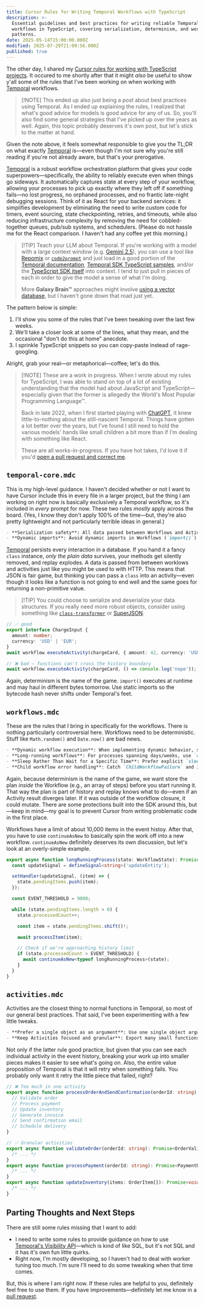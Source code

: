 ```yaml
---
title: Cursor Rules for Writing Temporal Workflows with TypeScript
description: >-
  Essential guidelines and best practices for writing reliable Temporal
  workflows in TypeScript, covering serialization, determinism, and workflow
  patterns.
date: 2025-05-14T15:00:00.000Z
modified: 2025-07-29T21:09:56.000Z
published: true
---
```


The other day, I shared my [Cursor rules for working with TypeScript projects](./cursor-rules-typescript). It occured to me shortly after that it might _also_ be useful to show y'all some of the rules that I've been working on when working with [Temporal](https://temporal.io) workflows.

> [!NOTE] This ended up also just being a post about best practices using Temporal.
> As I ended up explaining the rules, I realized that what's good advice for models is good advice for any of us. So, you'll also find some general strategies that I've picked up over the years as well. Again, this topic probably deserves it's own post, but let's stick to the matter at hand.

Given the note above, it feels somewhat responsible to give you the TL;DR on what exactly [Temporal](https://temporal.io) is—even though I'm not sure why you're still reading if you're not already aware, but that's your prerogative.

[Temporal](https://temporal.io) is a robust workflow orchestration platform that gives your code superpowers—specifically, the ability to reliably execute even when things go sideways. It automatically captures state at every step of your workflow, allowing your processes to pick up exactly where they left off if something fails—no lost progress, no orphaned processes, and no frantic late-night debugging sessions. Think of it as React for your backend services: it simplifies development by eliminating the need to write custom code for timers, event sourcing, state checkpointing, retries, and timeouts, while also reducing infrastructure complexity by removing the need for cobbled-together queues, pub/sub systems, and schedulers. (Please do not hassle me for the React comparison. I haven't had any coffee yet this morning.)

> [!TIP] Teach your LLM about Temporal.
> If you're working with a model with a large context window (e.g. [Gemini 2.5](https://blog.google/technology/google-deepmind/gemini-model-thinking-updates-march-2025/)), you can use a tool like [Repomix](https://repomix.com/) or [`code2prompt`](https://github.com/mufeedvh/code2prompt) and just load in a good portion of the [Temporal documentation](https://github.com/temporalio/documentation), [Temporal SDK TypeScript samples](https://github.com/temporalio/samples-typescript), and/or the [TypeScript SDK itself](https://github.com/temporalio/sdk-typescript) into context. I tend to just pull in pieces of each in order to give the model a sense of what I'm doing.
>
> More **Galaxy Brain™** approaches might involve [using a vector database](./using-a-vector-database.md), but I haven't gone down that road just yet.

The pattern below is simple:

1. I'll show you some of the rules that I've been tweaking over the last few weeks.
2. We'll take a closer look at some of the lines, what they mean, and the occasional "don't do this at home" anecdote.
3. I sprinkle TypeScript snippets so you can copy-paste instead of rage-googling.

Alright, grab your real—or metaphorical—coffee; let's do this.

> [!NOTE] These are a work in progress.
> When I wrote about my rules for TypeScript, I was able to stand on top of a lot of existing understanding that the model had about JavaScript and TypeScript—especially given that the former is allegedly the World's Most Popular Programming Language™.
>
> Back in late 2022, when I first started playing with [ChatGPT](https://chatgpt.com), it knew little-to-nothing about the still-nascent Temporal. Things have gotten a lot better over the years, but I've found I still need to hold the various models' hands like small children a bit more than if I'm dealing with something like React.
>
> These are all works-in-progress. If you have hot takes, I'd love it if you'd [open a pull request and correct me](https://github.com/stevekinney/stevekinney.net).

## `temporal-core.mdc`

This is my high-level guidance. I haven't decided whether or not I want to have Cursor include this in every file in a larger project, but the thing I am working on right now is basically exclusively a Temporal workflow, so it's included in _every_ prompt for now. These two rules _mostly_ apply across the board. (Yes, I know they don't apply 100% of the time—but, they're also pretty lightweight and not particularly terrible ideas in general.)

```md
- **Serialization safety**: All data passed between Workflows and Activities must be serializable. Class instances, functions, and complex objects with methods will fail. Use plain objects and interfaces.
- **Dynamic imports**: Avoid dynamic imports in Workflows (`import()`) as they're non-deterministic. Use static imports for all dependencies.
```

[Temporal](https://temporal.io) persists every interaction in a database. If you hand it a fancy `class` instance, _only the plain data_ survives, your methods get silently removed, and replay explodes. A data is passed from between worklows and activities just like you might be used to with HTTP. This means that JSON is fair game, but thinking you can pass a `class` into an activity—even though it looks like a function is not going to end well and the same goes for returning a non-primitive value.

> [!TIP] You could choose to serialize and deserialize your data structures.
> If you really need more robust objects, consider using something like [`class-transformer`](https://github.com/typestack/class-transformer) or [SuperJSON](https://github.com/flightcontrolhq/superjson).

```ts
// ✅ good
export interface ChargeInput {
  amount: number;
  currency: 'USD' | 'EUR';
}
await workflow.executeActivity(chargeCard, { amount: 42, currency: 'USD' });

// ❌ bad – functions can't cross the history boundary
await workflow.executeActivity(chargeCard, () => console.log('nope'));
```

Again, determinism is the name of the game. `import()` executes at runtime and may haul in different bytes tomorrow. Use static imports so the bytecode hash never shifts under Temporal's feet.

## `workflows.mdc`

These are the rules that I bring in specifically for the workflows. There is nothing particularly controversial here. Workflows need to be deterministic. Stuff like `Math.random()` and `Date.now()` are bad news.

```md
- **Dynamic workflow execution**: When implementing dynamic behavior, store the execution plan in workflow variables, not activity results, to ensure deterministic replays.
- **Long-running workflows**: For processes spanning days/weeks, use `continueAsNew` with the complete current state passed as an argument. Schedule `continueAsNew` calls based on event count rather than time intervals (aim for ~10K events). Re-register signal handlers immediately in the new execution to prevent missing signals. Always protect against event history explosion with a fallback pattern: `if (Workflow.historyLength > THRESHOLD) await continueAsNew(currentState)`.
- **Sleep Rather Than Wait for a Specific Time**: Prefer explicit `sleep` over absolute timestamps to avoid timezone issues, and implement early cancellation via signals.
- **Child workflow error handling**: Catch `ChildWorkflowFailure` and inspect `cause` to differentiate between workflow failures, cancellations, and timeouts.
```

Again, because determinism is the name of the game, we want store the plan _inside_ the Workflow (e.g., an array of steps) before you start running it. That way the plan is part of history and replay knows what to do—even if an Activity result diverges later. If it was outside of the workflow closure, it could mutate. There are some protections built into the SDK around this, but—keep in mind—my goal is to prevent Cursor from writing problematic code in the first place.

Workflows have a limit of about 10,000 items in the event histoy. After that, you have to use `continueAsNew` to basically spin the work off into a new workflow. `continueAsNew` definitely deserves its own discussion, but let's look at an overly-simple example.

```ts
export async function longRunningProcess(state: WorkflowState): Promise<void> {
  const updateSignal = defineSignal<string>('updateEntity');

  setHandler(updateSignal, (item) => {
    state.pendingItems.push(item);
  });

  const EVENT_THRESHOLD = 9000;

  while (state.pendingItems.length > 0) {
    state.processedCount++;

    const item = state.pendingItems.shift()!;

    await processItem(item);

    // Check if we're approaching history limit
    if (state.processedCount > EVENT_THRESHOLD) {
      await continueAsNew<typeof longRunningProcess>(state);
    }
  }
}
```

## `activities.mdc`

Activities are the closest thing to normal functions in Temporal, so most of our general best practices. That said, I've been experimenting with a few little tweaks.

```md
- **Prefer a single object as an argument**: Use one single object argument over multiple arguments.
- **Keep Activities focused and granular**: Export many small functions that each handle a small piece instead of larger functions with multiple steps.
```

Not only if the latter rule good practice, but given that you can see each individual activity in the event history, breaking your work up into smaller pieces makes it easier to see what's going on. Also, the entire value proposition of Temporal is that it will retry when something fails. You probably only want it retry the little piece that failed, right?

```ts
// ❌ Too much in one activity
export async function processOrderAndSendConfirmation(orderId: string): Promise<void> {
  // Validate order
  // Process payment
  // Update inventory
  // Generate invoice
  // Send confirmation email
  // Schedule delivery
}

// ✅ Granular activities
export async function validateOrder(orderId: string): Promise<OrderValidationResult> {
  /* ... */
}
export async function processPayment(orderId: string): Promise<PaymentResult> {
  /* ... */
}
export async function updateInventory(items: OrderItem[]): Promise<void> {
  /* ... */
}
```

## Parting Thoughts and Next Steps

There are still some rules missing that I want to add:

- I need to write some rules to provide guidance on how to use [Temporal's Visibility API](https://docs.temporal.io/visibility)—which is kind of like SQL, but it's not SQL and it has it's own fun little quirks.
- Right now, I'm mostly developing, so I haven't had to deal with worker tuning too much. I'm sure I'll need to do some tweaking when that time comes.

But, this is where I am right now. If these rules are helpful to you, definitely feel free to use them. If you have improvements—definitely let me know in a [pull request](https://github.com/stevekinney/stevekinney.net).
